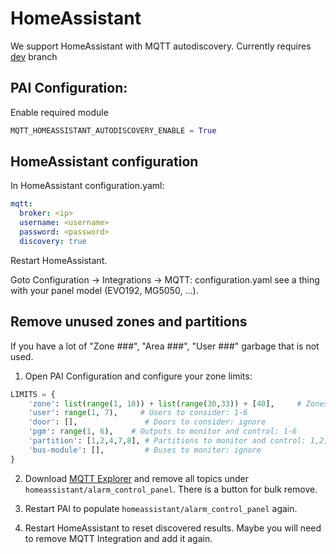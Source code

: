 # HomeAssistant
We support HomeAssistant with MQTT autodiscovery.
Currently requires [dev](https://github.com/ParadoxAlarmInterface/pai/tree/dev) branch

## PAI Configuration:
Enable required module
```python
MQTT_HOMEASSISTANT_AUTODISCOVERY_ENABLE = True
```

## HomeAssistant configuration
In HomeAssistant configuration.yaml:
```yaml
mqtt:
  broker: <ip>
  username: <username>
  password: <password>
  discovery: true
```

Restart HomeAssistant.

Goto Configuration -> Integrations -> MQTT: configuration.yaml see a thing with your panel model (EVO192, MG5050, ...).

## Remove unused zones and partitions
If you have a lot of "Zone ###", "Area ###", "User ###" garbage that is not used.

1. Open PAI Configuration and configure your zone limits:
```python
LIMITS = {
    'zone': list(range(1, 18)) + list(range(30,33)) + [40],     # Zones to monitor and control: 1-17,30-32,40
    'user': range(1, 7),     # Users to consider: 1-6
    'door': [],               # Doors to consider: ignore
    'pgm': range(1, 6),    # Outputs to monitor and control: 1-6
    'partition': [1,2,4,7,8], # Partitions to monitor and control: 1,2,4,7,8
    'bus-module': [],         # Buses to monitor: ignore
}
```

2. Download [MQTT Explorer](http://mqtt-explorer.com/) and remove all topics under `homeassistant/alarm_control_panel`. There is a button for bulk remove.

3. Restart PAI to populate `homeassistant/alarm_control_panel` again.
4. Restart HomeAssistant to reset discovered results. Maybe you will need to remove MQTT Integration and add it again.
